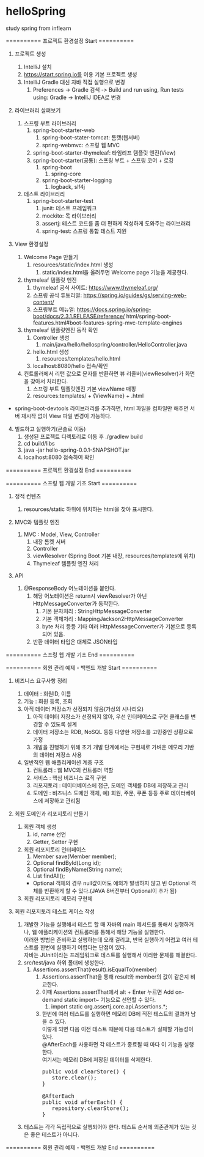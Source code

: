 # helloSpring
study spring from inflearn

========== 프로젝트 환경설정 Start ==========

1. 프로젝트 생성
   1. IntelliJ 설치
   2. https://start.spring.io를 이용 기본 프로젝트 생성
   3. IntelliJ Gradle 대신 자바 직접 실행으로 변경
      1. Preferences -> Gradle 검색 -> Build and run using, Run tests using: Gradle -> IntelliJ IDEA로 변경

2. 라이브러리 살펴보기
   1. 스프링 부트 라이브러리
      1. spring-boot-starter-web
         1. spring-boot-stater-tomcat: 톰캣(웹서버)
         2. spring-webmvc: 스프링 웹 MVC
      2. spring-boot-starter-thymeleaf: 타임리프 템플릿 엔진(View)
      3. spring-boot-starter(공통): 스프링 부트 + 스프링 코어 + 로깅
         1. spring-boot
            1. spring-core
         2. spring-boot-starter-logging
            1. logback, slf4j
   2. 테스트 라이브러리
      1. spring-boot-starter-test
         1. junit: 테스트 프레임워크
         2. mockito: 목 라이브러리
         3. assertj: 테스트 코드를 좀 더 편하게 작성하게 도와주는 라이브러리
         4. spring-test: 스프링 통합 테스트 지원

3. View 환경설정
   1. Welcome Page 만들기
      1. resources/static/index.html 생성
         1. static/index.html을 올려두면 Welcome page 기능을 제공한다.
   2. thymeleaf 템플릿 엔진
      1. thymeleaf 공식 사이트: https://www.thymeleaf.org/
      2. 스프링 공식 튜토리얼: https://spring.io/guides/gs/serving-web-content/
      3. 스프링부트 메뉴얼: https://docs.spring.io/spring-boot/docs/2.3.1.RELEASE/reference/ html/spring-boot-features.html#boot-features-spring-mvc-template-engines
   3. thymeleaf 템플릿엔진 동작 확인
      1. Controller 생성
         1. main/java/hello/hellospring/controller/HelloController.java
      2. hello.html 생성
         1. resources/templates/hello.html
      3. localhost:8080/hello 접속/확인
   4. 컨트롤러에서 리턴 값으로 문자를 반환하면 뷰 리졸버(viewResolver)가 화면을 찾아서 처리한다.
      1. 스프링 부트 템플릿엔진 기본 viewName 매핑
      2. resources:templates/ + {ViewName} + .html
* spring-boot-devtools 라이브러리를 추가하면, html 파일을 컴파일만 해주면 서버 재시작 없이 View 파일 변경이 가능하다.

4. 빌드하고 실행하기(콘솔로 이동)
   1. 생성된 프로젝트 디렉토리로 이동 후 ./gradlew build
   2. cd build/libs
   3. java -jar hello-spring-0.0.1-SNAPSHOT.jar
   4. localhost:8080 접속하여 확인

========== 프로젝트 환경설정 End ==========

========== 스프링 웹 개발 기초 Start ==========

1. 정적 컨텐츠
   1. resources/static 하위에 위치하는 html을 찾아 표시한다.

2. MVC와 템플릿 엔진
   1. MVC : Model, View, Controller
      1. 내장 톰켓 서버 
      2. Controller 
      3. viewResolver (Spring Boot 기본 내장, resources/templates에 위치)
      4. Thymeleaf 템플릿 엔진 처리

3. API
   1. @ResponseBody 어노테이션을 붙인다.
      1. 해당 어노테이션은 return시 viewResolver가 아닌 HttpMessageConverter가 동작한다.
         1. 기본 문자처리 : StringHttpMessageConverter
         2. 기본 객체처리 : MappingJackson2HttpMessageConverter
         3. byte 처리 등등 기타 여러 HttpMessageConverter가 기본으로 등록되어 있음.
      2. 반환 데이터 타입은 대체로 JSON타입

========== 스프링 웹 개발 기초 End ==========

========== 회원 관리 예제 - 백엔드 개발 Start ==========
1. 비즈니스 요구사항 정리
   1. 데이터 : 회원ID, 이름
   2. 기능 : 회원 등록, 조회
   3. 아직 데이터 저장소가 선정되지 않음(가상의 시나리오)
      1. 아직 데이터 저장소가 선정되지 않아, 우선 인터페이스로 구현 클래스를 변경할 수 있도록 설계
      2. 데이터 저장소는 RDB, NoSQL 등등 다양한 저장소를 고민중인 상황으로 가정
      3. 개발을 진행하기 위해 초기 개발 단계에서는 구현체로 가벼운 메모리 기반의 데이터 저장소 사용
   4. 일반적인 웹 애플리케이션 계층 구조
      1. 컨트롤러 : 웹 MVC의 컨트롤러 역할
      2. 서비스 : 핵심 비즈니스 로직 구현
      3. 리포지토리 : 데이터베이스에 접근, 도메인 객체를 DB에 저장하고 관리
      4. 도메인 : 비즈니스 도메인 객체, 예) 회원, 주문, 쿠폰 등등 주로 데이터베이스에 저장하고 관리됨

2. 회원 도메인과 리포지토리 만들기
   1. 회원 객체 생성
      1. id, name 선언
      2. Getter, Setter 구현
   2. 회원 리포지토리 인터페이스
      1. Member save(Member member);
      2. Optional<Member> findById(Long id);
      3. Optional<Member> findByName(String name);
      4. List<Member> findAll();
      * Optional 객체의 경우 null값이어도 예외가 발생하지 않고 빈 Optional 객체를 반환하게 할 수 있다.(JAVA 8버전부터 Optional이 추가 됨)
   3. 회원 리포지토리 메모리 구현체

3. 회원 리포지토리 테스트 케이스 작성
   1. 개발한 기능을 실행해서 테스트 할 때 자바의 main 메서드를 통해서 실행하거나, 웹 애플리케이션의 컨트롤러를 통해서 해당 기능을 실행한다.<br/>
      이러한 방법은 준비하고 실행하는데 오래 걸리고, 반복 실행하기 어렵고 여러 테스트를 한번에 실행하기 어렵다는 단점이 있다.<br/>
      자바는 JUnit이라는 프레임워크로 테스트를 실행해서 이러한 문제를 해결한다.
   2. src/test/java 하위 폴더에 생성한다.
      1. Assertions.assertThat(result).isEqualTo(member)
         1. Assertions.assertThat을 통해 result와 member의 값이 같은지 비교한다.
         2. 이때 Assertions.assertThat에서 alt + Enter 누르면 Add on-demand static import~ 기능으로 선언할 수 있다.
            1. import static org.assertj.core.api.Assertions.*;
         3. 한번에 여러 테스트를 실행하면 메모리 DB에 직전 테스트의 결과가 남을 수 있다.<br/>
            이렇게 되면 다음 이전 테스트 때문에 다음 테스트가 실패할 가능성이 있다.<br/>
            @AfterEach를 사용하면 각 테스트가 종료될 때 마다 이 기능을 실행한다.<br/>
            여기서는 메모리 DB에 저장된 데이터를 삭제한다.<br/>
            <pre>
            public void clearStore() {
               store.clear();
            }
            
            @AfterEach
            public void afterEach() {
               repository.clearStore();
            }
            </pre>
   3. 테스트는 각각 독립적으로 실행되어야 한다. 테스트 순서에 의존관계가 있는 것은 좋은 테스트가 아니다.

========== 회원 관리 예제 - 백엔드 개발 End ==========
